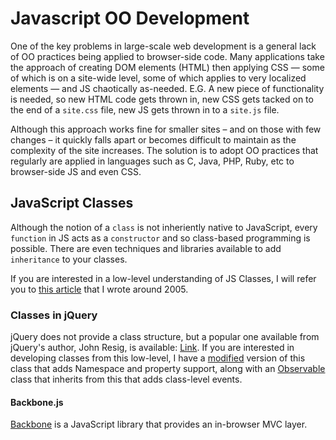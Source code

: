 # Javascript OO Development

One of the key problems in large-scale web development is a general lack of OO practices being applied to browser-side code.  Many applications take the approach of creating DOM elements (HTML) then applying CSS &mdash; some of which is on a site-wide level, some of which applies to very localized elements &mdash; and JS chaotically as-needed.  E.G. A new piece of functionality is needed, so new HTML code gets thrown in, new CSS gets tacked on to the end of a `site.css` file, new JS gets thrown in to a `site.js` file.

Although this approach works fine for smaller sites – and on those with few changes – it quickly falls apart or becomes difficult to maintain as the complexity of the site increases.  The solution is to adopt OO practices that regularly are applied in languages such as C, Java, PHP, Ruby, etc to browser-side JS and even CSS.

## JavaScript Classes

Although the notion of a `class` is not inheriently native to JavaScript, every `function` in JS acts as a `constructor` and so class-based programming is possible.  There are even techniques and libraries available to add `inheritance` to your classes.

If you are interested in a low-level understanding of JS Classes, I will refer you to [this article][Inheritance] that I wrote around 2005.

### Classes in jQuery

jQuery does not provide a class structure, but a popular one available from jQuery's author, John Resig, is available: [Link][resigClass].  If you are interested in developing classes from this low-level, I have a [modified][mod-resigClass] version of this class that adds Namespace and property support, along with an [Observable] class that inherits from this that adds class-level events.

#### Backbone.js

[Backbone] is a JavaScript library that provides an in-browser MVC layer.

[inheritance]: http://mark-article
[resigClass]: http://resig-class
[mod-resigClass]: http://foo
[observable]: http://foo
[backbone]: http://documentcloud.github.com/backbone/